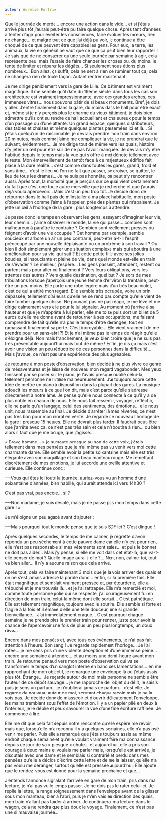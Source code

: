 ```yaml
---
auteur: Aurélie Fortrie
---
```


Quelle journée de merde... encore une action dans le vide... et si j’étais arrivé plus tôt j’aurais peut-être pu faire quelque chose. Après tant d’années à tenter d’agir pour éveiller les consciences, faire évoluer les mœurs, rien ne change... et malgré tout ce que j’ai déjà pu voir, je continue à être choqué de ce que peuvent être capables les gens. Pour eux, la terre, les animaux, la vie en général ne vaut que ce que ça peut bien leur rapporter ! Je sais que de ne consacrer qu’une seule journée par semaine à agir, cela représente peu, mais j’essaie de faire changer les choses ou, du moins, je tente de limiter et réparer les dégâts... Si seulement nous étions plus nombreux... Bon allez, ça suffit, cela ne sert à rien de ruminer tout ça, cela ne changera rien de toute façon. Autant rentrer maintenant. 

Je me dirige péniblement vers la gare de Lille. Ce bâtiment est vraiment magnifique. Il me semble qu’il date du 19ème siècle, dans tous les cas son architecture est vraiment impressionnante, avec ces grandes arches, ces immenses vitres... nous pouvons bâtir de si beaux monuments. Bref, je dois y aller. J’entre finalement dans la gare, du moins dans le hall pour être exact et, même si je n’y perçois plus le charme du vieux bâtiment, je dois bien admettre qu’ils ont su rendre ce hall accueillant et chaleureux pour le temps d’un passage ou d’une attente. Un grand espace, quelques distributeurs, des tables et chaises et même quelques plantes parsemées ici et là... Si j’étais quelqu’un de raisonnable, je devrais prendre mon train dans environ 20 minutes, mais comme j’aime me compliquer la vie, je ne prendrai que le suivant, évidemment... Je me dirige tout de même vers les quais, histoire d’y jeter un œil pour être sûr de ne pas l’avoir manquée. Je devrais m’y être habitué depuis le temps mais la vue qui s’offre à moi dénote tellement avec le reste. Mon émerveillement de tantôt face à ce majestueux édifice fait place à la dure réalité... c’est comme dans toutes les gares, grand, froid et sans âme... c’est le lieu où l’on ne fait que passer, se croiser, se quitter, le lieu de tous les drames... Je ne suis pas honnête, on peut s’y rencontrer aussi. Après tout, la morosité que je perçois sur ce quai vient certainement du fait que c’est une toute autre merveille que je recherche et que j’aurais déjà voulu apercevoir... Mais c’est un peu trop tôt. Je décide donc de retourner dans le hall puis de m’installer à ma place habituelle, mon poste d’observation comme j’aime à l’appeler, près des plantes qui m’apaisent. Je jette un œil à l’horloge de la gare : plus longtemps à attendre. 

Je passe donc le temps en observant les gens, essayant d’imaginer leur vie, leur chemin... j’aime observer le monde, la vie qui passe... combien sont malheureux à paraître le contraire ? Combien sont réellement pressés ou feignent d’avoir une vie occupée ? Cet homme par exemple, semble soucieux et arbore un air un peu contrarié, peut-être a-t-il l’esprit préoccupé par une nouvelle déplaisante ou un problème à son travail ? Ou bien il doit simplement gérer une situation complexe mais qui aboutira à une amélioration pour sa vie, qui sait ? Et cette petite fille avec ses jolies boucles, si insouciante et pleine de vie, dans quel monde est-elle en train de s’évader ? Le meilleur, j’espère... Les gens passent, attendent, restent ou partent mais pour aller où finalement ? Vers leurs obligations, vers les attentes des autres ? Vers quelle destination, quel but ? Je sors de mes tribulations lorsque j’aperçois une jeune femme d’environ la trentaine, peut-être un peu moins. Elle porte une robe légère mais d’un très beau violet, c’est ce qui a attiré mon regard. Elle semble très occupée, voire un brin dépassée, tellement d’ailleurs qu’elle ne se rend pas compte qu’elle vient de faire tomber quelque chose. Ne pouvant pas ne pas réagir, je me lève et me dirige calmement vers elle pour le lui signaler. Au moment où j’arrive à sa hauteur et que je m’apprête à lui parler, elle me toise puis sort un billet de 5 euros qu’elle me donne avant de retourner à ses occupations, me faisant comprendre de fait qu’elle n’a pas le temps d’être dérangée, tout en ramassant finalement sa perte. C’est incroyable... Elle vient vraiment de me prendre pour un sans-abri ?! Et je n’ai même pas le temps de réagir qu’elle s’éloigne déjà. Non mais franchement, je veux bien croire que je ne suis pas très présentable aujourd’hui mais tout de même ! Enfin, je dis ça mais c’est avoir une vision un peu réductrice de ces personnes dans la difficulté... Mais j’avoue, ce n’est pas une expérience des plus agréables. 

Je retourne à mon poste d’observation, bien décidé à ne plus vivre ce genre de mésaventures et je laisse de nouveau mon regard vagabonder. Mes yeux finissent par se poser sur le piano, je l’avais presque oublié celui-là, tellement personne ne l’utilise malheureusement. J’ai toujours adoré cette idée de mettre un piano à disposition dans la plupart des gares. La musique adoucit les mœurs à ce que l’on dit, mais c’est parce qu’elle s’adresse directement à notre âme. Je pense qu’elle nous connecte à ce qu’il y a de plus noble en chacun de nous. Elle nous fait ressentir, voyager, réfléchir, elle ne parle qu’un langage, celui des sentiments, des émotions... elle nous unit, nous rassemble au final. Je décide d’arrêter là mes rêveries, ce n’est pas très bon pour mon moral en vérité. Je regarde de nouveau l’horloge de la gare : presque 15 heures. Elle ne devrait plus tarder. Il faudrait peut-être que j’arrête avec ça, ce n’est pas très sain et cela n’aboutira à rien... ou bien alors il faut que je me bouge, que j’agisse...

« Brave homme... » je sursaute presque au son de cette voix, j’étais tellement dans mes pensées que je n’ai même pas vu venir vers moi cette charmante dame. Elle semble avoir la petite soixantaine mais elle est très élégante avec son maquillage et son beau manteau rouge. Me remettant discrètement de mes émotions, je lui accorde une oreille attentive et curieuse. Elle continue donc :

---Vous qui êtes ici toute la journée, auriez-vous vu un homme d’une soixantaine d’années, bien habillé, qui aurait attendu ici vers 14h30 ? 

C’est pas vrai, pas encore... si ?

---Non madame, je suis désolé, mais je ne passe pas mon temps dans cette gare ! »

Je m’éloigne un peu agacé avant d’ajouter :

---Mais pourquoi tout le monde pense que je suis SDF ici ? C’est dingue ! 

Après quelques secondes, le temps de me calmer, je regrette d’avoir répondu un peu sèchement à cette pauvre dame car elle n’y est pour rien, elle n’est pas responsable si mes vêtements sont sales... et puis le bonnet ne doit pas aider... Mais j’y pense, si elle me voit dans cet état-là, que va-t-elle penser de moi ? Quelle image aura-t-elle ?... Non, non, calme-toi, tout va bien aller... Il n’y a aucune raison que cela arrive. 

Après tout, cela va faire maintenant 3 mois que je la vois arriver des quais et on ne s’est jamais adressé la parole donc... enfin, si, la première fois. Elle était magnifique et semblait vraiment pressée et, par étourderie, elle a trébuché et je me trouvais là... et je l’ai rattrapée. Elle m’a remercié et moi, comme toute personne polie qui se respecte, j’ai courageusement fui en direction de mon train, celui-là même dont elle sortait... C’est pathétique. Elle est tellement magnifique, toujours avec le sourire. Elle semble si forte et fragile à la fois et il émane d’elle une telle douceur, une si grande bienveillance... J’ai immédiatement craqué... C’est pourquoi chaque semaine je ne prends plus le premier train pour rentrer, juste pour avoir la chance de l’apercevoir une fois de plus un peu plus longtemps, un doux rêve... 

Encore dans mes pensées et, avec tous ces événements, je n’ai pas fait attention à l’heure. Bon sang ! Je regarde rapidement l’horloge... Je l’ai ratée... je me sens pris d’une violente déception et d’une immense peine... encore une semaine à attendre... et au moins une demi-heure avant mon train. Je retourne penaud vers mon poste d’observation qui va se transformer le temps d’un sanglot interne en banc des lamentations... en me rapprochant de mon objectif, je remarque une enveloppe là où j’étais assis plus tôt. Étrange... Je regarde autour de moi mais personne ne semble être l’auteur de ce dépôt sauvage... je me rapproche de l’objet du délit, le saisis puis je sens un parfum... je n’oublierai jamais ce parfum... c’est elle. Je regarde de nouveau autour de moi, scrutant chaque recoin mais je ne la vois pas. Je décide donc de m’asseoir et d’ouvrir délicatement l’enveloppe, les mains tremblant sous l’effet de l’émotion. Il y a un papier plié en deux à l’intérieur, je le déplie et peux savourer la vue d’une fine écriture raffinée. Je commence à lire.

Elle me dit que cela fait depuis notre rencontre qu’elle espère me revoir mais que, lorsqu’elle m’a reconnu il y a quelques semaines, elle n’a pas osé venir me parler. Puis elle a remarqué que j’étais toujours assis au même endroit chaque semaine et qu’elle voulait vraiment faire ma connaissance depuis ce jour de sa « presque » chute... et aujourd’hui, elle a pris son courage à deux mains et voulais me parler mais, lorsqu’elle est arrivée, je discutais avec une dame et je semblais si contrarié et perdu dans mes pensées qu’elle a décidé d’écrire cette lettre et de me la laisser, qu’elle n’a pas voulu me déranger, surtout qu’elle est pressée aujourd’hui. Elle ajoute que le rendez-vous est donné pour la semaine prochaine et que...

J’entends l’annonce signalant l’arrivée en gare de mon train, pris dans ma lecture, je n’ai pas vu le temps passer. Je ne dois pas le rater celui-ci. Je replie la lettre, la range soigneusement dans l’enveloppe avant de la glisser sous mon manteau, bien à l’abri, puis je m’en vais en direction des quais, mon train n’allant pas tarder à arriver. Je continuerai ma lecture dans le wagon, cela ne rendra que plus doux le voyage. Finalement, ce n’est pas une si mauvaise journée...
